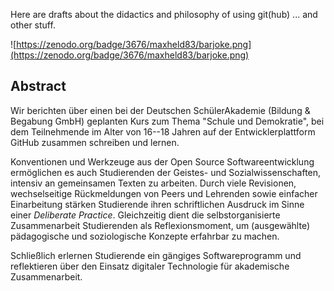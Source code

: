 Here are drafts about the didactics and philosophy of using git(hub) ... and other stuff.

![https://zenodo.org/badge/3676/maxheld83/barjoke.png](https://zenodo.org/badge/3676/maxheld83/barjoke.png)

## Abstract

Wir berichten über einen bei der Deutschen SchülerAkademie (Bildung & Begabung GmbH) geplanten Kurs zum Thema "Schule und Demokratie", bei dem Teilnehmende im Alter von 16--18 Jahren auf der Entwicklerplattform GitHub zusammen schreiben und lernen.

Konventionen und Werkzeuge aus der Open Source Softwareentwicklung ermöglichen es auch Studierenden der Geistes- und Sozialwissenschaften, intensiv an gemeinsamen Texten zu arbeiten.
Durch viele Revisionen, wechselseitige Rückmeldungen von Peers und Lehrenden sowie einfacher Einarbeitung stärken Studierende ihren schriftlichen Ausdruck im Sinne einer *Deliberate Practice*.
Gleichzeitig dient die selbstorganisierte Zusammenarbeit Studierenden als Reflexionsmoment, um (ausgewählte) pädagogische und soziologische Konzepte erfahrbar zu machen.

Schließlich erlernen Studierende ein gängiges Softwareprogramm und reflektieren über den Einsatz digitaler Technologie für akademische Zusammenarbeit.